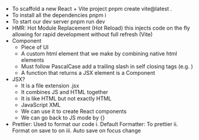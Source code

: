 - To scaffold a new React + Vite project pnpm create vite@latest .
- To install all the dependencies pnpm i
- To start our dev server pnpm run dev
- HMR: Hot Module Replacement (Hot Reload) this injects code on the fly allowing for rapid development without full refresh (Vite)
- Component
  - Piece of UI
  - A custom html element that we make by combining native html elements
  - Must follow PascalCase add a trailing slash in self closing tags (e.g. <img />)
  - A function that returns a JSX element is a Component
- JSX?
  - It is a file extension .jsx
  - It combines JS and HTML together
  - It is like HTML but not exactly HTML
  - JavaScript XML
  - We can use it to create React components
  - We can go back to JS mode by {}
- Prettier: Used to format our code
  i. Default Formatter: To prettier
  ii. Format on save to on
  iii. Auto save on focus change
